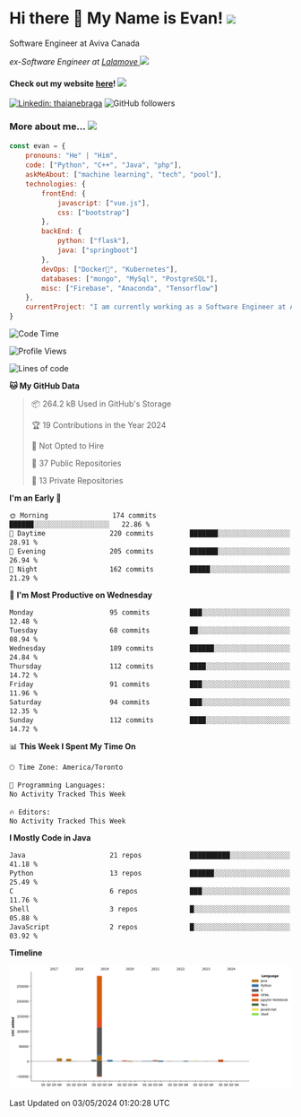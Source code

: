 <h1>Hi there 👋 My Name is Evan!   <img src="https://media.giphy.com/media/10GN73YGycPXQk/giphy.gif" width=50></h1>

<p> Software Engineer at Aviva Canada </p>

<p><em>ex-Software Engineer at <a href="https://www.lalamove.com/hongkong/zh/home">Lalamove </a><img src="https://media.giphy.com/media/HMSLfCl5BsXoQ/giphy.gif" width="60">
</em></p>

<h4>Check out my website <a href="https://hoyeechan.com/">here</a>! <img src="https://media.giphy.com/media/cuPm4p4pClZVC/giphy.gif" width=50></h4>

[![Linkedin: thaianebraga](https://img.shields.io/badge/-Evan-blue?style=flat-square&logo=Linkedin&logoColor=white&link=https://www.linkedin.com/in/ho-yee-chan/)](https://www.linkedin.com/in/ho-yee-chan/)
![GitHub followers](https://img.shields.io/github/followers/hyc121110?label=Follow&style=social)

<!--
**hyc121110/hyc121110** is a ✨ _special_ ✨ repository because its `README.md` (this file) appears on your GitHub profile.

Here are some ideas to get you started:

- 🔭 I’m currently working on ...
- 🌱 I’m currently learning ...
- 👯 I’m looking to collaborate on ...
- 🤔 I’m looking for help with ...
- 💬 Ask me about ...
- 📫 How to reach me: ...
- 😄 Pronouns: ...
- ⚡ Fun fact: ...
-->

<h3> More about me... <img src="https://media.giphy.com/media/Q94xQWspTUkShljj8P/giphy.gif" width=50> </h3>


```javascript
const evan = {
    pronouns: "He" | "Him",
    code: ["Python", "C++", "Java", "php"],
    askMeAbout: ["machine learning", "tech", "pool"],
    technologies: {
        frontEnd: {
            javascript: ["vue.js"],
            css: ["bootstrap"]
        },
        backEnd: {
            python: ["flask"],
            java: ["springboot"]
        },
        devOps: ["Docker🐳", "Kubernetes"],
        databases: ["mongo", "MySql", "PostgreSQL"],
        misc: ["Firebase", "Anaconda", "Tensorflow"]
    },
    currentProject: "I am currently working as a Software Engineer at Aviva Canada",
}
```


<!--START_SECTION:waka-->
![Code Time](http://img.shields.io/badge/Code%20Time-59%20hrs%2051%20mins-blue)

![Profile Views](http://img.shields.io/badge/Profile%20Views-1-blue)

![Lines of code](https://img.shields.io/badge/From%20Hello%20World%20I%27ve%20Written-329.1%20thousand%20lines%20of%20code-blue)

**🐱 My GitHub Data** 

> 📦 264.2 kB Used in GitHub's Storage 
 > 
> 🏆 19 Contributions in the Year 2024
 > 
> 🚫 Not Opted to Hire
 > 
> 📜 37 Public Repositories 
 > 
> 🔑 13 Private Repositories 
 > 
**I'm an Early 🐤** 

```text
🌞 Morning                174 commits         ██████░░░░░░░░░░░░░░░░░░░   22.86 % 
🌆 Daytime                220 commits         ███████░░░░░░░░░░░░░░░░░░   28.91 % 
🌃 Evening                205 commits         ███████░░░░░░░░░░░░░░░░░░   26.94 % 
🌙 Night                  162 commits         █████░░░░░░░░░░░░░░░░░░░░   21.29 % 
```
📅 **I'm Most Productive on Wednesday** 

```text
Monday                   95 commits          ███░░░░░░░░░░░░░░░░░░░░░░   12.48 % 
Tuesday                  68 commits          ██░░░░░░░░░░░░░░░░░░░░░░░   08.94 % 
Wednesday                189 commits         ██████░░░░░░░░░░░░░░░░░░░   24.84 % 
Thursday                 112 commits         ████░░░░░░░░░░░░░░░░░░░░░   14.72 % 
Friday                   91 commits          ███░░░░░░░░░░░░░░░░░░░░░░   11.96 % 
Saturday                 94 commits          ███░░░░░░░░░░░░░░░░░░░░░░   12.35 % 
Sunday                   112 commits         ████░░░░░░░░░░░░░░░░░░░░░   14.72 % 
```


📊 **This Week I Spent My Time On** 

```text
🕑︎ Time Zone: America/Toronto

💬 Programming Languages: 
No Activity Tracked This Week

🔥 Editors: 
No Activity Tracked This Week
```

**I Mostly Code in Java** 

```text
Java                     21 repos            ██████████░░░░░░░░░░░░░░░   41.18 % 
Python                   13 repos            ██████░░░░░░░░░░░░░░░░░░░   25.49 % 
C                        6 repos             ███░░░░░░░░░░░░░░░░░░░░░░   11.76 % 
Shell                    3 repos             █░░░░░░░░░░░░░░░░░░░░░░░░   05.88 % 
JavaScript               2 repos             █░░░░░░░░░░░░░░░░░░░░░░░░   03.92 % 
```



**Timeline**

![Lines of Code chart](https://raw.githubusercontent.com/hyc121110/hyc121110/master/assets/bar_graph.png)


 Last Updated on 03/05/2024 01:20:28 UTC
<!--END_SECTION:waka-->
